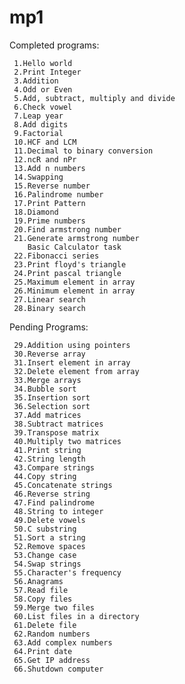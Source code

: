 mp1
===

Completed programs:

     1.Hello world
     2.Print Integer
     3.Addition
     4.Odd or Even
     5.Add, subtract, multiply and divide
     6.Check vowel
     7.Leap year
     8.Add digits
     9.Factorial
     10.HCF and LCM
     11.Decimal to binary conversion
     12.ncR and nPr
     13.Add n numbers
     14.Swapping
     15.Reverse number
     16.Palindrome number
     17.Print Pattern
     18.Diamond
     19.Prime numbers
     20.Find armstrong number
     21.Generate armstrong number
        Basic Calculator task 
     22.Fibonacci series
     23.Print floyd's triangle
     24.Print pascal triangle
     25.Maximum element in array
     26.Minimum element in array
     27.Linear search
     28.Binary search
Pending Programs:

     29.Addition using pointers 
     30.Reverse array
     31.Insert element in array
     32.Delete element from array
     33.Merge arrays
     34.Bubble sort
     35.Insertion sort
     36.Selection sort
     37.Add matrices
     38.Subtract matrices
     39.Transpose matrix
     40.Multiply two matrices
     41.Print string
     42.String length
     43.Compare strings
     44.Copy string
     45.Concatenate strings
     46.Reverse string
     47.Find palindrome
     48.String to integer
     49.Delete vowels
     50.C substring
     51.Sort a string
     52.Remove spaces
     53.Change case
     54.Swap strings
     55.Character's frequency
     56.Anagrams
     57.Read file
     58.Copy files
     59.Merge two files
     60.List files in a directory
     61.Delete file
     62.Random numbers
     63.Add complex numbers
     64.Print date
     65.Get IP address
     66.Shutdown computer
